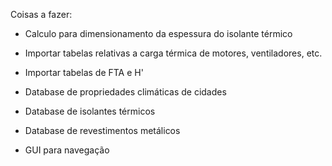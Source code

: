 Coisas a fazer:

- Calculo para dimensionamento da espessura do isolante térmico
- Importar tabelas relativas a carga térmica de motores, ventiladores, etc.
- Importar tabelas de FTA e H'



- Database de propriedades climáticas de cidades
- Database de isolantes térmicos
- Database de revestimentos metálicos

- GUI para navegação
